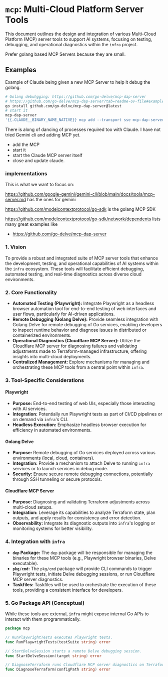# `mcp`: Multi-Cloud Platform Server Tools

This document outlines the design and integration of various Multi-Cloud Platform (MCP) server tools to support AI systems, focusing on testing, debugging, and operational diagnostics within the `infra` project.

Prefer golang based MCP Servers because they are small.


## Examples

Example of Claude being given a new MCP Server to help it debug the golang.


```sh
# Golang debuhgging: https://github.com/go-delve/mcp-dap-server
# https://github.com/go-delve/mcp-dap-server?tab=readme-ov-file#example-configuration-using-claude-code
go install github.com/go-delve/mcp-dap-server@latest
# start it
mcp-dap-server
'{{.CLAUDE__BINARY_NAME_NATIVE}} mcp add --transport sse mcp-dap-server http://localhost:8080'
```

There is along of dancing of processes required too with Claude. I have not tried Gemini cli and adding MCP yet.
- add the MCP
- start it
- start the Claude MCP server itself
- close and update claude.


### implementations

This is what we want to focus on:

https://github.com/google-gemini/gemini-cli/blob/main/docs/tools/mcp-server.md has the ones for gemini

https://github.com/modelcontextprotocol/go-sdk is the golang MCP SDK

https://github.com/modelcontextprotocol/go-sdk/network/dependents lists many great examples like

- https://github.com/go-delve/mcp-dap-server





### 1. Vision

To provide a robust and integrated suite of MCP server tools that enhance the development, testing, and operational capabilities of AI systems within the `infra` ecosystem. These tools will facilitate efficient debugging, automated testing, and real-time diagnostics across diverse cloud environments.

### 2. Core Functionality

*   **Automated Testing (Playwright):** Integrate Playwright as a headless browser automation tool for end-to-end testing of web interfaces and user flows, particularly for AI-driven applications.
*   **Remote Debugging (Golang Delve):** Provide seamless integration with Golang Delve for remote debugging of Go services, enabling developers to inspect runtime behavior and diagnose issues in distributed or containerized environments.
*   **Operational Diagnostics (Cloudflare MCP Server):** Utilize the Cloudflare MCP server for diagnosing failures and validating adjustments made to Terraform-managed infrastructure, offering insights into multi-cloud deployments.
*   **Centralized Management:** Explore mechanisms for managing and orchestrating these MCP tools from a central point within `infra`.

### 3. Tool-Specific Considerations

#### Playwright

*   **Purpose:** End-to-end testing of web UIs, especially those interacting with AI services.
*   **Integration:** Potentially run Playwright tests as part of CI/CD pipelines or on demand via `infra`'s CLI.
*   **Headless Execution:** Emphasize headless browser execution for efficiency in automated environments.

#### Golang Delve

*   **Purpose:** Remote debugging of Go services deployed across various environments (local, cloud, containers).
*   **Integration:** Provide a mechanism to attach Delve to running `infra` services or to launch services in debug mode.
*   **Security:** Ensure secure remote debugging connections, potentially through SSH tunneling or secure protocols.

#### Cloudflare MCP Server

*   **Purpose:** Diagnosing and validating Terraform adjustments across multi-cloud setups.
*   **Integration:** Leverage its capabilities to analyze Terraform state, plan outputs, and apply results for consistency and error detection.
*   **Observability:** Integrate its diagnostic outputs into `infra`'s logging or monitoring systems for better visibility.

### 4. Integration with `infra`

*   **`dep` Package:** The `dep` package will be responsible for managing the binaries for these MCP tools (e.g., Playwright browser binaries, Delve executable).
*   **`pkg/cmd`:** The `pkg/cmd` package will provide CLI commands to trigger Playwright tests, initiate Delve debugging sessions, or run Cloudflare MCP server diagnostics.
*   **Taskfiles:** Taskfiles will be used to orchestrate the execution of these tools, providing a consistent interface for developers.

### 5. Go Package API (Conceptual)

While these tools are external, `infra` might expose internal Go APIs to interact with them programmatically.

```go
package mcp

// RunPlaywrightTests executes Playwright tests.
func RunPlaywrightTests(testSuite string) error

// StartDelveSession starts a remote Delve debugging session.
func StartDelveSession(target string) error

// DiagnoseTerraform runs Cloudflare MCP server diagnostics on Terraform.
func DiagnoseTerraform(configPath string) error
```
